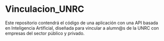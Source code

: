 # Vinculacion_UNRC
Este repositorio contendrá el código de una aplicación con una API basada en Inteligencia Artificial, diseñada para vincular a alumn@s de la UNRC con empresas del sector público y privado.
